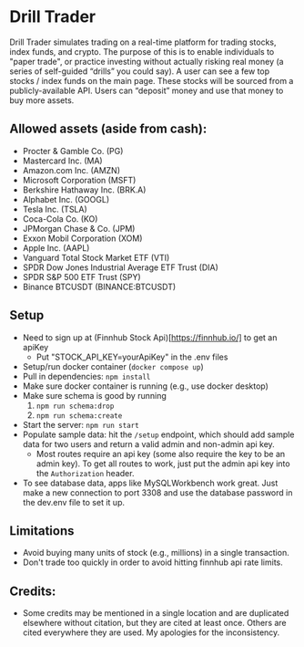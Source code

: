 # Drill Trader
Drill Trader simulates trading on a real-time platform for trading stocks, index funds, and crypto. The purpose of this is to enable individuals to "paper trade", or practice investing without actually risking real money (a series of self-guided “drills” you could say).  A user can see a few top stocks / index funds on the main page.  These stocks will be sourced from a publicly-available API.  Users can “deposit” money and use that money to buy more assets.  

## Allowed assets (aside from cash): 
- Procter & Gamble Co. (PG)
- Mastercard Inc. (MA)
- Amazon.com Inc. (AMZN)
- Microsoft Corporation (MSFT)
- Berkshire Hathaway Inc. (BRK.A)
- Alphabet Inc. (GOOGL)
- Tesla Inc. (TSLA)
- Coca-Cola Co. (KO)
- JPMorgan Chase & Co. (JPM)
- Exxon Mobil Corporation (XOM)
- Apple Inc. (AAPL)
- Vanguard Total Stock Market ETF (VTI)
- SPDR Dow Jones Industrial Average ETF Trust (DIA)
- SPDR S&P 500 ETF Trust (SPY)
- Binance BTCUSDT (BINANCE:BTCUSDT)

## Setup
- Need to sign up at (Finnhub Stock Api)[https://finnhub.io/] to get an apiKey
    - Put "STOCK_API_KEY=yourApiKey" in the .env files
- Setup/run docker container (`docker compose up`)
- Pull in dependencies: `npm install` 
- Make sure docker container is running (e.g., use docker desktop)
- Make sure schema is good by running 
    1. `npm run schema:drop`
    2. `npm run schema:create`
- Start the server: `npm run start`
- Populate sample data: hit the `/setup` endpoint, which should add sample data for two users and return a valid admin and non-admin api key.
    - Most routes require an api key (some also require the key to be an admin key). To get all routes to work, just put the admin api key into the `Authorization` header.
- To see database data, apps like MySQLWorkbench work great. Just make a new connection to port 3308 and use the database password in the dev.env file to set it up.
    

## Limitations
- Avoid buying many units of stock (e.g., millions) in a single transaction.
- Don't trade too quickly in order to avoid hitting finnhub api rate limits.

## Credits:
- Some credits may be mentioned in a single location and are duplicated elsewhere without citation, but they are cited at least once. Others are cited everywhere they are used. My apologies for the inconsistency.
